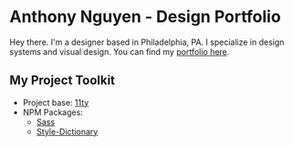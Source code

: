 # Anthony Nguyen - Design Portfolio

Hey there. I'm a designer based in Philadelphia, PA. I specialize in design systems and visual design. You can find my [portfolio here](http://www.antnguyen.com).

## My Project Toolkit

- Project base: [11ty](https://www.11ty.dev/)
- NPM Packages:
  - [Sass](https://www.npmjs.com/package/sass)
  - [Style-Dictionary](https://www.npmjs.com/package/style-dictionary)
